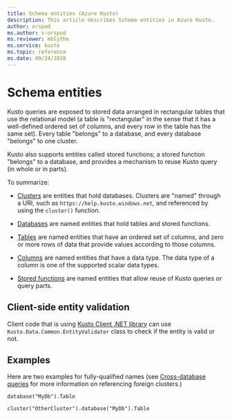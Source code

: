 ```yaml
---
title: Schema entities (Azure Kusto)
description: This article describes Schema entities in Azure Kusto.
author: orspod
ms.author: v-orspod
ms.reviewer: mblythe
ms.service: kusto
ms.topic: reference
ms.date: 09/24/2018
---
```

# Schema entities

Kusto queries are exposed to stored data arranged in rectangular tables
that use the relational model (a table is "rectangular" in the sense that
it has a well-defined ordered set of columns, and every row in the table
has the same set). Every table "belongs" to a database, and every database
"belongs" to one cluster.

Kusto also supports entities called stored functions; a stored function
"belongs" to a database, and provides a mechanism to reuse Kusto query
(in whole or in parts).

To summarize:

* [Clusters](./clusters.md) are entities that hold databases.
  Clusters are "named" through a URI, such as `https://help.kusto.windows.net`,
  and referenced by using the `cluster()` function.

* [Databases](./databases.md) are named entities that hold tables
  and stored functions.

* [Tables](./tables.md) are named entities that have an ordered set
  of columns, and zero or more rows of data that provide values
  according to those columns.

* [Columns](./columns.md) are named entities that have a data type.
  The data type of a column is one of the supported scalar data types.

* [Stored functions](./stored-functions.md) are named entities that
  allow reuse of Kusto queries or query parts.

## Client-side entity validation

<!-- TODO: ZIVC: This section needs to be moved outside the query language section completely. -->

Client code that is using [Kusto Client .NET library](https://kusdoc2.azurewebsites.net/docs/api/using-the-kusto-client-library.html) can 
use `Kusto.Data.Common.EntityValidator` class to check if the entity is valid or not.

## Examples

<!-- This should be moved out as well -->

Here are two examples for fully-qualified names
(see [Cross-database queries](https://kusdoc2.azurewebsites.net/docs/syntax.html#queries) for more information
on referencing foreign clusters.)
 
```
database("MyDb").Table

cluster("OtherCluster").database("MyDb").Table
```